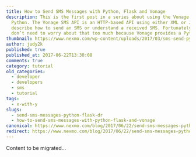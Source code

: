 ```yaml
---
title: How to Send SMS Messages with Python, Flask and Vonage
description: This is the first post in a series about using the Vonage APIs with
  Python. The Vonage SMS API is an HTTP-based API using either XML or JSON to
  describe how to send an SMS or understand a received SMS. Fortunately, you
  don’t need to worry about that too much because Vonage provides a Python […]
thumbnail: https://www.nexmo.com/wp-content/uploads/2017/03/sms-send-python.png
author: judy2k
published: true
published_at: 2017-06-22T13:30:08
comments: true
category: tutorial
old_categories:
  - developer
  - developers
  - sms
  - tutorial
tags:
  - x-with-y
slugs:
  - send-sms-messages-python-flask-dr
  - how-to-send-sms-messages-with-python-flask-and-vonage
canonical: https://www.nexmo.com/blog/2017/06/22/send-sms-messages-python-flask-dr
redirect: https://www.nexmo.com/blog/2017/06/22/send-sms-messages-python-flask-dr
---
```

Content to be migrated...